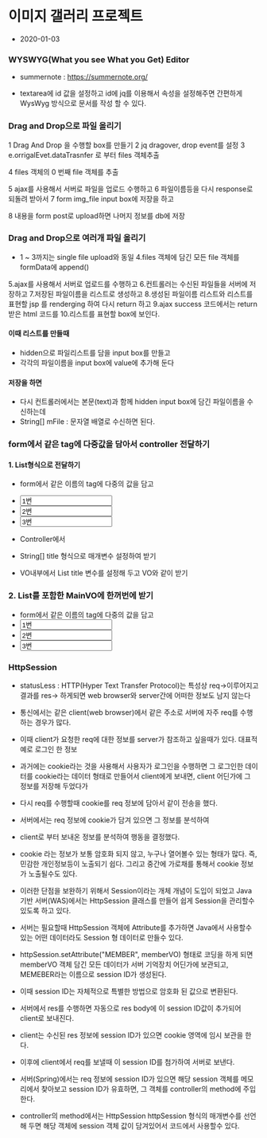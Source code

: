# 이미지 갤러리 프로젝트
* 2020-01-03

### WYSWYG(What you see What you Get) Editor
* summernote : https://summernote.org/

* textarea에 id 값을 설정하고 id에 jq를 이용해서 속성을 설정해주면 간편하게 WysWyg 방식으로 문서를 작성 할 수 있다.


### Drag and Drop으로 파일 올리기
1 Drag And Drop 을 수행할 box를 만들기
2 jq dragover, drop event를 설정
3 e.orrigalEvet.dataTrasnfer 로 부터 files 객체추출

4 files 객체의 0 번째 file 객체를 추출

5 ajax를 사용해서 서버로 파일을 업로드 수행하고
6 파일이름등을 다시 response로 되돌려 받아서
7 form img_file input box에 저장을 하고

8 내용을 form post로 upload하면 나머지 정보를 db에 저장

### Drag and Drop으로 여러개 파일 올리기
* 1 ~ 3까지는 single file upload와 동일
4.files 객체에 담긴 모든 file 객체를 formData에 append()

5.ajax를 사용해서 서버로 업로드를 수행하고
6.컨트롤러는 수신된 파일들을 서버에 저장하고
7.저장된 파일이름을 리스트로 생성하고
8.생성된 파일이름 리스트와 리스트를 표현할 jsp 를 renderging 하여 다시 return 하고
9.ajax success 코드에서는 return 받은 html 코드를
10.리스트를 표현할 box에 보인다.

#### 이때 리스트를 만들때
* hidden으로 파일리스트를 담을 input box를 만들고
* 각각의 파일이름을 input box에 value에 추가해 둔다

#### 저장을 하면
* 다시 컨트롤러에서는 본문(text)과 함께 hidden input box에 담긴 파일이름을 수신하는데
* String[] mFile : 문자열 배열로 수신하면 된다.

### form에서 같은 tag에 다중값을 담아서 controller 전달하기

#### 1. List<String>형식으로 전달하기

* form에서 같은 이름의 tag에 다중의 값을 담고
* <input name="title" value="1번">
* <input name="title" value="2번">
* <input name="title" value="3번">
	
* Controller에서
* String[] title 형식으로 매개변수 설정하여 받기

* VO내부에서 List<String> title 변수를 설정해 두고 VO와 같이 받기

### 2. List<SubVO>를 포함한 MainVO에 한꺼번에 받기

* form에서 같은 이름의 tag에 다중의 값을 담고
* <input name="main[0].title" value="1번">
* <input name="main[1].title" value="2번">
* <input name="main[2].title" value="3번">
 

### HttpSession
* statusLess 
: HTTP(Hyper Text Transfer Protocol)는 특성상 req->이루어지고 결과를 res-> 하게되면 web browser와 server간에 어떠한 정보도 남지 않는다

* 통신에서는 같은 client(web browser)에서 같은 주소로 서버에 자주 req를 수행하는 경우가 많다.

* 이때 client가 요청한 req에 대한 정보를 server가 참조하고 싶을때가 있다. 대표적 예로 로그인 한 정보

* 과거에는 cookie라는 것을 사용해서 사용자가 로그인을 수행하면 그 로그인한 데이터를 cookie라는 데이터 형태로 만들어서 client에게 보내면, client 어딘가에 그 정보를 저장해 두었다가
* 다시 req를 수행할때 cookie를 req 정보에 담아서 같이 전송을 했다.
* 서버에서는 req 정보에 cookie가 담겨 있으면 그 정보를 분석하여
* client로 부터 보내온 정보를 분석하여 행동을 결정했다.
* cookie 라는 정보가 보통 암호화 되지 않고, 누구나 열어볼수 있는 형태가 많다. 즉,민감한 개인정보등이 노출되기 쉽다. 그리고 중간에 가로채를 통해서 cookie 정보가 노출될수도 있다.

* 이러한 단점을 보완하기 위해서 Session이라는 개체 개념이 도입이 되었고 Java 기반 서버(WAS)에서는 HttpSession 클래스를 만들어 쉽게 Session을 관리할수 있도록 하고 있다.

* 서버는 필요할때 HttpSession 객체에 Attribute를 추가하면 Java에서 사용할수 있는 어떤 데이터라도 Session 형 데이터로 만들수 있다.

* httpSession.setAttribute("MEMBER", memberVO) 형태로 코딩을 하게 되면 memberVO 객체 담긴 모든 데이터가 서버 기억장치 어딘가에 보관되고, MEMEBER라는 이름으로 session ID가 생성된다.

* 이때 session ID는 자체적으로 특별한 방법으로 암호화 된 값으로 변환된다.

* 서버에서 res를 수행하면 자동으로 res body에 이 session ID값이 추가되어 client로 보내진다.

* client는 수신된 res 정보에 session ID가 있으면 cookie 영역에 임시 보관을 한다.

* 이후에 client에서 req를 보낼때 이 session ID를 첨가하여 서버로 보낸다.

* 서버(Spring)에서는 req 정보에 session ID가 있으면 해당 session 객체를 메모리에서 찾아보고 session ID가 유효하면, 그 객체를 controller의 method에 주입한다.

* controller의 method에서는 HttpSession httpSession 형식의 매개변수를 선언해 두면 해당 객체에 session 객체 값이 담겨있어서 코드에서 사용할수 있다.








